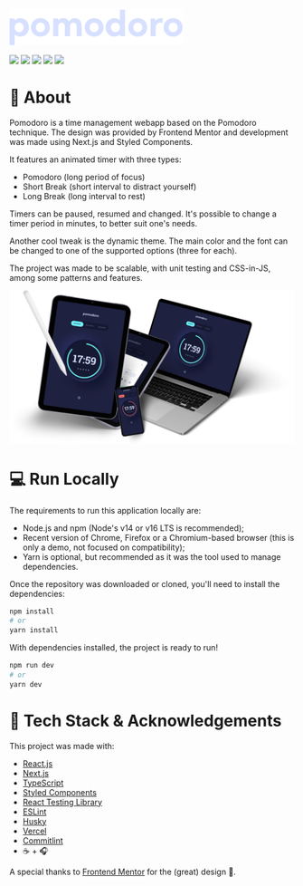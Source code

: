![](./logo.svg)

![](https://img.shields.io/github/workflow/status/leonardonegrao/pomodoro/CI?style=for-the-badge) ![](https://img.shields.io/coveralls/github/leonardonegrao/pomodoro?style=for-the-badge) ![](https://img.shields.io/website?style=for-the-badge&url=https%3A%2F%2Fpomodoro-nine-rho.vercel.app%2F) ![](https://img.shields.io/github/languages/code-size/leonardonegrao/pomodoro?style=for-the-badge) ![](https://img.shields.io/github/languages/top/leonardonegrao/pomodoro?style=for-the-badge)

# 📃 About

Pomodoro is a time management webapp based on the Pomodoro technique. The design was provided by Frontend Mentor and development was made using Next.js and Styled Components.

It features an animated timer with three types:

- Pomodoro (long period of focus)
- Short Break (short interval to distract yourself)
- Long Break (long interval to rest)

Timers can be paused, resumed and changed. It's possible to change a timer period in minutes, to better suit one's needs.

Another cool tweak is the dynamic theme. The main color and the font can be changed to one of the supported options (three for each).

The project was made to be scalable, with unit testing and CSS-in-JS, among some patterns and features.

![](mockups.png)

# 💻 Run Locally

The requirements to run this application locally are:

- Node.js and npm (Node's v14 or v16 LTS is recommended);
- Recent version of Chrome, Firefox or a Chromium-based browser (this is only a demo, not focused on compatibility);
- Yarn is optional, but recommended as it was the tool used to manage dependencies.

Once the repository was downloaded or cloned, you'll need to install the dependencies:

```bash
npm install
# or
yarn install
```

With dependencies installed, the project is ready to run!

```bash
npm run dev
# or
yarn dev
```

# 🤝 Tech Stack & Acknowledgements

This project was made with:

- [React.js](https://github.com/facebook/react)
- [Next.js](https://github.com/vercel/next.js/)
- [TypeScript](https://github.com/microsoft/TypeScript)
- [Styled Components](https://github.com/styled-components/styled-components)
- [React Testing Library](https://github.com/testing-library/react-testing-library)
- [ESLint](https://github.com/eslint/eslint)
- [Husky](https://github.com/typicode/husky)
- [Vercel](https://vercel.com/)
- [Commitlint](https://github.com/conventional-changelog/commitlint)
- ☕ + 🎧

A special thanks to [Frontend Mentor](https://www.frontendmentor.io/) for the (great) design 🙏.
